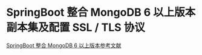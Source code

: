 # SpringBoot 整合 MongoDB 6 以上版本副本集及配置 SSL / TLS 协议

[SpringBoot 整合 MongoDB 6 以上版本参考文献](https://blog.csdn.net/weixin_43322048/article/details/129199707)
